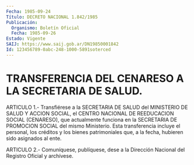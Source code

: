 ```yaml
---
Fecha: 1985-09-24
Título: DECRETO NACIONAL 1.842/1985
Publicación:
  Organismo: Boletín Oficial
  Fecha: 1985-09-26
Estado: Vigente
SAIJ: https://www.saij.gob.ar/DN19850001842
Id: 123456789-0abc-248-1000-5891soterced
---
```

# TRANSFERENCIA DEL CENARESO A LA SECRETARIA DE SALUD.

<a id="1"></a>
ARTICULO  1.-  Transfiérese a la SECRETARIA DE SALUD del MINISTERIO DE SALUD Y ACCION  SOCIAL, el CENTRO NACIONAL DE REEDUCACION SOCIAL (CENARESO), que actualmente  funciona en la SECRETARIA DE PROMOCION SOCIAL  del  mismo  Ministerio.  Esta    transferencia  incluye  el personal, los créditos y los bienes patrimoniales  que, a la fecha, hubieren sido asignados al ente.

<a id="2"></a>
ARTICULO  2.- Comuníquese, publíquese, dese a la Dirección Nacional del Registro Oficial y archívese.
